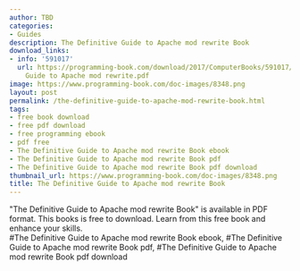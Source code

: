 ```yaml
---
author: TBD
categories:
- Guides
description: The Definitive Guide to Apache mod rewrite Book
download_links:
- info: '591017'
  url: https://programming-book.com/download/2017/ComputerBooks/591017/The Definitive
    Guide to Apache mod rewrite.pdf
image: https://www.programming-book.com/doc-images/8348.png
layout: post
permalink: /the-definitive-guide-to-apache-mod-rewrite-book.html
tags:
- free book download
- free pdf download
- free programming ebook
- pdf free
- The Definitive Guide to Apache mod rewrite Book ebook
- The Definitive Guide to Apache mod rewrite Book pdf
- The Definitive Guide to Apache mod rewrite Book pdf download
thumbnail_url: https://www.programming-book.com/doc-images/8348.png
title: The Definitive Guide to Apache mod rewrite Book
---
```


 
<div class="item-desc text-justify">
  "The Definitive Guide to Apache mod rewrite Book" is available in PDF format. This books is free to download. Learn from this free book and enhance your skills.
  <br>
  #The Definitive Guide to Apache mod rewrite Book ebook, #The Definitive Guide to Apache mod rewrite Book pdf, #The Definitive Guide to Apache mod rewrite Book pdf download
</div>